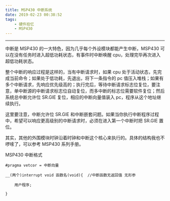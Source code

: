 ```yaml
---
title: MSP430 中断系统
date: 2019-02-23 00:38:52
tags:
    - 硬件拾忆
    - MSP430
---
```


---

中断是 MSP430 的一大特色，因为几乎每个外设模块都能产生中断，MSP430 可以在没有任务时进入超低功耗状态，有事件时中断唤醒 cpu，处理完毕再次进入超低功耗状态。 

<!--more-->

整个中断的响应过程是这样的，当有中断请求时，如果 cpu 处于活动状态，先完成当前命令；如果处于低功耗，先退出，将下一条指令的 pc 值压入堆栈；如果有多个中断请求，先响应优先级高的；执行完后，等待中断请求标志位复位，要注意，单中断源的中断请求标志位自动复位，而多中断的标志位需要软件复位；然后系统总中断允许位 SR.GIE 复位，相应的中断向量值装入 pc，程序从这个地址继续执行。 



这里要注意，中断允许位 SR.GIE 和中断嵌套问题。如果当你执行中断程序过程中，希望可以响应更高级别的中断请求时，必须在进入第一个中断时把 SR.GIE 置位。 



其实，其他的外围模块时钟沿着时钟和中断这个核心来执行的。具体的结构我也不啰嗦了，可以参考 MSP430 系列手册。



MSP430 中断格式

```
#pragma vetcor = 中断向量

__(两个)interrupt void 函数名(void){  //中断函数无返回值 无形参

    用户程序;

}
```

